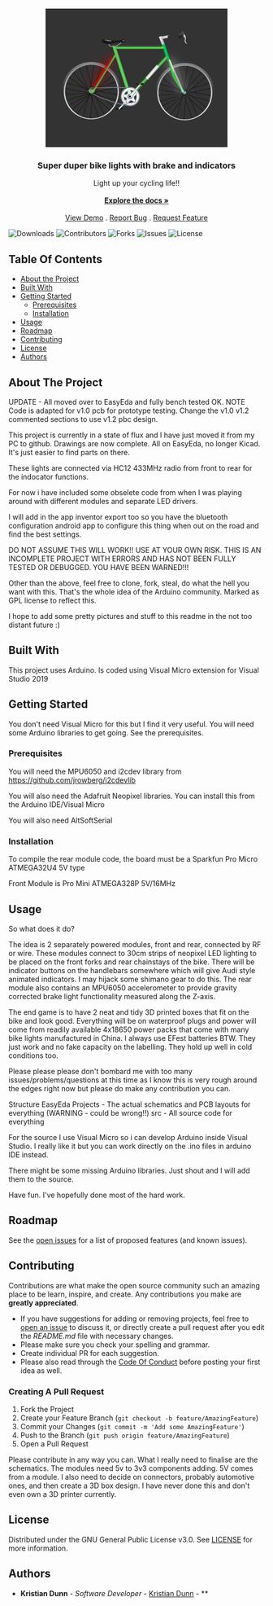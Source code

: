 <br/>
<p align="center">
  <a href="https://github.com/doctorbunhead/BikeLights">
    <img src="images/BikeLights.png" alt="Logo" width="358" height="272">
  </a>

  <h3 align="center">Super duper bike lights with brake and indicators</h3>

  <p align="center">
    Light up your cycling life!!
    <br/>
    <br/>
    <a href="https://github.com/doctorbunhead/BikeLights"><strong>Explore the docs »</strong></a>
    <br/>
    <br/>
    <a href="https://github.com/doctorbunhead/BikeLights">View Demo</a>
    .
    <a href="https://github.com/doctorbunhead/BikeLights/issues">Report Bug</a>
    .
    <a href="https://github.com/doctorbunhead/BikeLights/issues">Request Feature</a>
  </p>
</p>

![Downloads](https://img.shields.io/github/downloads/doctorbunhead/BikeLights/total) ![Contributors](https://img.shields.io/github/contributors/doctorbunhead/BikeLights?color=dark-green) ![Forks](https://img.shields.io/github/forks/doctorbunhead/BikeLights?style=social) ![Issues](https://img.shields.io/github/issues/doctorbunhead/BikeLights) ![License](https://img.shields.io/github/license/doctorbunhead/BikeLights) 

## Table Of Contents

* [About the Project](#about-the-project)
* [Built With](#built-with)
* [Getting Started](#getting-started)
  * [Prerequisites](#prerequisites)
  * [Installation](#installation)
* [Usage](#usage)
* [Roadmap](#roadmap)
* [Contributing](#contributing)
* [License](#license)
* [Authors](#authors)

## About The Project

UPDATE - All moved over to EasyEda and fully bench tested OK. NOTE Code is adapted for v1.0 pcb for prototype testing. Change the v1.0 v1.2 commented sections to use v1.2 pbc design.

This project is currently in a state of flux and I have just moved it from my PC to github. Drawings are now complete. All on EasyEda, no longer Kicad. It's just easier to find parts on there.

These lights are connected via HC12 433MHz radio from front to rear for the indocator functions.

For now i have included some obselete code from when I was playing around with different modules and separate LED drivers.

I will add in the app inventor export too so you have the bluetooth configuration android app to configure this thing when out on the road and find the best settings.

DO NOT ASSUME THIS WILL WORK!! USE AT YOUR OWN RISK. THIS IS AN INCOMPLETE PROJECT WITH ERRORS AND HAS NOT BEEN FULLY TESTED OR DEBUGGED. YOU HAVE BEEN WARNED!!!

Other than the above, feel free to clone, fork, steal, do what the hell you want with this. That's the whole idea of the Arduino community. Marked as GPL license to reflect this.

I hope to add some pretty pictures and stuff to this readme in the not too distant future :)

## Built With

This project uses Arduino. Is coded using Visual Micro extension for Visual Studio 2019

## Getting Started

You don't need Visual Micro for this but I find it very useful.
You will need some Arduino libraries to get going. See the prerequisites.

### Prerequisites

You will need the MPU6050 and i2cdev library from https://github.com/jrowberg/i2cdevlib

You will also need the Adafruit Neopixel libraries. You can install this from the Arduino IDE/Visual Micro

You will also need AltSoftSerial

### Installation

To compile the rear module code, the board must be a Sparkfun Pro Micro ATMEGA32U4 5V type

Front Module is Pro Mini ATMEGA328P 5V/16MHz

## Usage

So what does it do?

The idea is 2 separately powered modules, front and rear, connected by RF or wire. These modules connect to 30cm strips of neopixel LED lighting to be placed on the front forks and rear chainstays of the bike. There will be indicator buttons on the handlebars somewhere which will give Audi style animated indicators. I may hijack some shimano gear to do this. The rear module also contains an MPU6050 accelerometer to provide gravity corrected brake light functionality measured along the Z-axis.

The end game is to have 2 neat and tidy 3D printed boxes that fit on the bike and look good. Everything will be on waterproof plugs and power will come from readily available 4x18650 power packs that come with many bike lights manufactured in China. I always use EFest batteries BTW. They just work and no fake capacity on the labelling. They hold up well in cold conditions too.

Please please please don't bombard me with too many issues/problems/questions at this time as I know this is very rough around the edges right now but please do make any contribution you can.

Structure EasyEda Projects - The actual schematics and PCB layouts for everything (WARNING - could be wrong!!) src - All source code for everything

For the source I use Visual Micro so i can develop Arduino inside Visual Studio. I really like it but you can work directly on the .ino files in arduino IDE instead.

There might be some missing Arduino libraries. Just shout and I will add them to the source.

Have fun. I've hopefully done most of the hard work.

## Roadmap

See the [open issues](https://github.com/doctorbunhead/BikeLights/issues) for a list of proposed features (and known issues).

## Contributing

Contributions are what make the open source community such an amazing place to be learn, inspire, and create. Any contributions you make are **greatly appreciated**.
* If you have suggestions for adding or removing projects, feel free to [open an issue](https://github.com/doctorbunhead/BikeLights/issues/new) to discuss it, or directly create a pull request after you edit the *README.md* file with necessary changes.
* Please make sure you check your spelling and grammar.
* Create individual PR for each suggestion.
* Please also read through the [Code Of Conduct](https://github.com/doctorbunhead/BikeLights/blob/main/CODE_OF_CONDUCT.md) before posting your first idea as well.

### Creating A Pull Request

1. Fork the Project
2. Create your Feature Branch (`git checkout -b feature/AmazingFeature`)
3. Commit your Changes (`git commit -m 'Add some AmazingFeature'`)
4. Push to the Branch (`git push origin feature/AmazingFeature`)
5. Open a Pull Request

Please contribute in any way you can. What I really need to finalise are the schematics. The modules need 5v to 3v3 components adding. 5V comes from a module. I also need to decide on connectors, probably automotive ones, and then create a 3D box design. I have never done this and don't even own a 3D printer currently.

## License

Distributed under the GNU General Public License v3.0. See [LICENSE](https://github.com/doctorbunhead/BikeLights/blob/main/LICENSE.md) for more information.

## Authors

* **Kristian Dunn** - *Software Developer* - [Kristian Dunn](https://github.com/doctorbunhead/) - **

